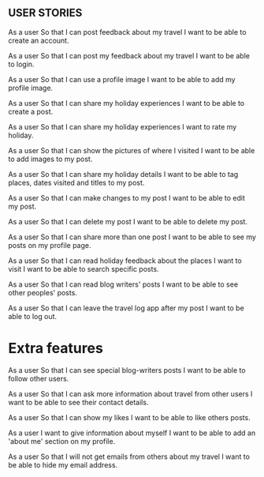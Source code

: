 ## USER STORIES

As a user 
So that I can post feedback about my travel
I want to be able to create an account.

As a user 
So that I can post my feedback about my travel
I want to be able to login.

As a user 
So that I can use a profile image
I want to be able to add my profile image.

As a user 
So that I can share my holiday experiences
I want to be able to create a post.

As a user 
So that I can share my holiday experiences
I want to rate my holiday.

As a user
So that I can show the pictures of where I visited
I want to be able to add images to my post.

As a user
So that I can share my holiday details
I want to be able to tag places, dates visited and titles to my post.

As a user
So that I can make changes to my post
I want to be able to edit my post.

As a user
So that I can delete my post
I want to be able to delete my post.

As a user
So that I can share more than one post
I want to be able to see my posts on my profile page.

As a user
So that I can read holiday feedback about the places I want to visit
I want to be able to search specific posts.

As a user
So that I can read blog writers' posts
I want to be able to see other peoples' posts.

As a user
So that I can leave the travel log app after my post
I want to be able to log out.

# Extra features

As a user
So that I can see special blog-writers posts
I want to be able to follow other users.

As a user
So that I can ask more information about travel from other users
I want to be able to see their contact details.

As a user
So that I can show my likes
I want to be able to like others posts.

As a user
I want to give information about myself
I want to be able to add an 'about me' section on my profile.

As a user
So that I will not get emails from others about my travel
I want to be able to hide my email address.

